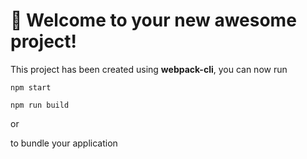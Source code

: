 # 🚀 Welcome to your new awesome project!

This project has been created using **webpack-cli**, you can now run

```
npm start
```

```
npm run build
```

or

to bundle your application
